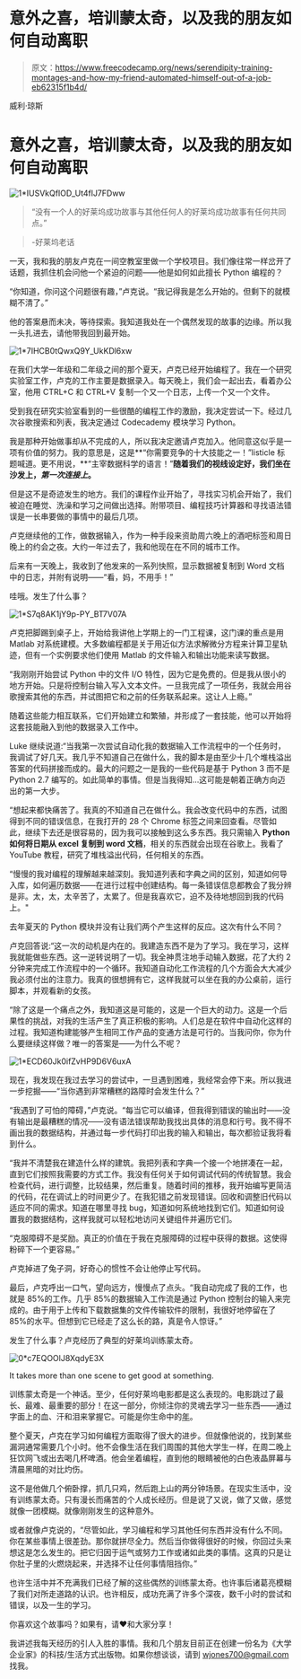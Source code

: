 # 意外之喜，培训蒙太奇，以及我的朋友如何自动离职

> 原文：<https://www.freecodecamp.org/news/serendipity-training-montages-and-how-my-friend-automated-himself-out-of-a-job-eb62315f1b4d/>

威利·琼斯

# 意外之喜，培训蒙太奇，以及我的朋友如何自动离职

![1*IUSVkQfIOD_Ut4flJ7FDww](img/b6cfb44e66a9385d85b4c2b4d1ded2b1.png)

> “没有一个人的好莱坞成功故事与其他任何人的好莱坞成功故事有任何共同点。”

> -好莱坞老话

一天，我和我的朋友卢克在一间空教室里做一个学校项目。我们像往常一样岔开了话题，我抓住机会问他一个紧迫的问题——他是如何如此擅长 Python 编程的？

“你知道，你问这个问题很有趣，”卢克说。“我记得我是怎么开始的。但剩下的就模糊不清了。”

他的答案悬而未决，等待探索。我知道我处在一个偶然发现的故事的边缘。所以我一头扎进去，请他带我回到最开始。

![1*7IHCB0tQwxQ9Y_UkKDl6xw](img/7744925e0ed259616c0a81a733668dc0.png)

在我们大学一年级和二年级之间的那个夏天，卢克已经开始编程了。我在一个研究实验室工作，卢克的工作主要是数据录入。每天晚上，我们会一起出去，看着办公室，他用 CTRL+C 和 CTRL+V 复制一个又一个日志，上传一个又一个文件。

受到我在研究实验室看到的一些很酷的编程工作的激励，我决定尝试一下。经过几次谷歌搜索和列表，我决定通过 Codecademy 模块学习 Python。

我是那种开始做事却从不完成的人，所以我决定邀请卢克加入。他同意这似乎是一项有价值的努力。我的意思是，这是**“你需要竞争的十大技能之一！”listicle 标题喊道。更不用说，**“主宰数据科学的语言！”**随着我们的视线设定好，我们坐在沙发上，*第一次连接上*。**

但是这不是奇迹发生的地方。我们的课程作业开始了，寻找实习机会开始了，我们被迫在睡觉、洗澡和学习之间做出选择。附带项目、编程技巧计算器和寻找语法错误是一长串要做的事情中的最后几项。

卢克继续他的工作，做数据输入，作为一种手段来资助周六晚上的酒吧标签和周日晚上的约会之夜。大约一年过去了，我和他现在在不同的城市工作。

后来有一天晚上，我收到了他发来的一系列快照，显示数据被复制到 Word 文档中的日志，并附有说明——“看，妈，不用手！”

哇哦。发生了什么事？

![1*S7q8AK1jY9p-PY_BT7V07A](img/3b4c3d40ba05bc555ff954732d7488fa.png)

卢克把脚踢到桌子上，开始给我讲他上学期上的一门工程课，这门课的重点是用 Matlab 对系统建模。大多数编程都是关于用近似方法求解微分方程来计算卫星轨迹，但有一个实例要求他们使用 Matlab 的文件输入和输出功能来读写数据。

“我刚刚开始尝试 Python 中的文件 I/O 特性，因为它是免费的。但是我从很小的地方开始。只是将控制台输入写入文本文件。一旦我完成了一项任务，我就会用谷歌搜索其他的东西，并试图把它和之前的任务联系起来。这让人上瘾。”

随着这些能力相互联系，它们开始建立和繁殖，并形成了一套技能，他可以开始将这套技能融入到他的数据录入工作中。

Luke 继续说道:“当我第一次尝试自动化我的数据输入工作流程中的一个任务时，我调试了好几天。我几乎不知道自己在做什么，我的脚本是由至少十几个堆栈溢出答案的代码拼接而成的。最大的问题之一是我的一些代码是基于 Python 3 而不是 Python 2.7 编写的。如此简单的事情。但是当我得知…这可能是朝着正确方向迈出的第一大步。

“想起来都快痛苦了。我真的不知道自己在做什么。我会改变代码中的东西，试图得到不同的错误信息，在我打开的 28 个 Chrome 标签之间来回查看。尽管如此，继续下去还是很容易的，因为我可以接触到这么多东西。我只需输入 **Python 如何将日期从 excel 复制到 word 文档**，相关的东西就会出现在谷歌上。我看了 YouTube 教程，研究了堆栈溢出代码，任何相关的东西。

“慢慢的我对编程的理解越来越深刻。我知道列表和字典之间的区别，知道如何导入库，如何遍历数据——在进行过程中创建结构。每一条错误信息都教会了我分辨是非。太，太，太辛苦了，太累了。但是我喜欢它，迫不及待地想回到我的代码上。"

去年夏天的 Python 模块并没有让我们两个产生这样的反应。这次有什么不同？

卢克回答说:“这一次的动机是内在的。我建造东西不是为了学习。我在学习，这样我就能做些东西。这一逆转说明了一切。我全神贯注地手动输入数据，花了大约 2 分钟来完成工作流程中的一个循环。我知道自动化工作流程的几个方面会大大减少我必须付出的注意力。我真的很想拥有它，这样我就可以坐在我的办公桌前，运行脚本，并观看新的女孩。

“除了这是一个痛点之外，我知道这是可能的，这是一个巨大的动力。这是一个后果性的挑战，对我的生活产生了真正积极的影响。人们总是在软件中自动化这样的过程。我知道构建能够产生相同工作产品的变通方法是可行的。当我问你，你为什么要继续这样做？唯一的答案是——为什么不呢？

![1*ECD60Jk0ifZvHP9D6V6uxA](img/dab55bff20f882b6cc1220b0a92a12e9.png)

现在，我发现在我过去学习的尝试中，一旦遇到困难，我经常会停下来。所以我进一步挖掘——“当你遇到非常糟糕的路障时会发生什么？”

“我遇到了可怕的障碍，”卢克说。“每当它可以编译，但我得到错误的输出时——没有输出是最糟糕的情况——没有语法错误帮助我找出具体的消息和行号。我不得不画出我的数据结构，并通过每一步代码打印出我的输入和输出，每次都验证我将看到什么。

“我并不清楚我在建造什么样的建筑。我把列表和字典一个接一个地拼凑在一起，直到它们按照我需要的方式工作。我没有任何关于如何调试代码的传统智慧。我会检查代码，进行调整，比较结果，然后重复。随着时间的推移，我开始编写更简洁的代码，花在调试上的时间更少了。在我犯错之前发现错误。回收和调整旧代码以适应不同的需求。知道在哪里寻找 bug，知道如何系统地找到它们。知道如何设置我的数据结构，这样我就可以轻松地访问关键组件并遍历它们。

“克服障碍不是奖励。真正的价值在于我在克服障碍的过程中获得的数据。这使得粉碎下一个更容易。”

卢克掉进了兔子洞，好奇心的惯性不会让他停止写代码。

最后，卢克呼出一口气，望向远方，慢慢点了点头。“我自动完成了我的工作，也就是 85%的工作。几乎 85%的数据输入工作流是通过 Python 控制台的输入来完成的。由于用于上传和下载数据集的文件传输软件的限制，我很好地停留在了 85%的水平。但想到它已经走了这么长的路，真是令人惊讶。”

发生了什么事？卢克经历了典型的好莱坞训练蒙太奇。

![0*c7EQOOlJ8XqdyE3X](img/34eff6a91e51a6ef76b1f0f45b9bffd7.png)

It takes more than one scene to get good at something.

训练蒙太奇是一个神话。至少，任何好莱坞电影都是这么表现的。电影跳过了最长、最难、最重要的部分！在这一部分，你倾注你的灵魂去学习一些东西——通过字面上的血、汗和泪来掌握它。可能是你生命中的[年](http://www.wisdomgroup.com/blog/10000-hours-of-practice/)。

整个夏天，卢克在学习如何编程方面取得了很大的进步。但就像他说的，找到某些漏洞通常需要几个小时。他不会像生活在我们周围的其他大学生一样，在周二晚上狂饮网飞或出去喝几杯啤酒。他会坐着编程，直到他的眼睛被他的白色液晶屏幕与清晨黑暗的对比灼伤。

这不是他做几个俯卧撑，抓几只鸡，然后跑上山的两分钟场景。在现实生活中，没有训练蒙太奇。只有漫长而痛苦的个人成长经历。但是说了又说，做了又做，感觉就像一团模糊。就像刚刚发生的这种意外。

或者就像卢克说的，“尽管如此，学习编程和学习其他任何东西并没有什么不同。你在某些事情上很差劲。那你就拼尽全力。然后当你做得很好的时候，你回过头来想这是怎么发生的。把它归因于运气或努力工作或诸如此类的事情。这真的只是让你肚子里的火燃烧起来，并选择不让任何事情阻挡你。”

也许生活中并不充满我们已经了解的这些偶然的训练蒙太奇。也许事后诸葛亮模糊了我们对所走道路的认识。也许相反，成功充满了许多个深夜，数千小时的尝试和错误，以及一生的学习。

你喜欢这个故事吗？如果有，请❤和大家分享！

我讲述我每天经历的引人入胜的事情。我和几个朋友目前正在创建一份名为《大学企业家》的科技/生活方式出版物。如果你想谈谈，请到 wjones700@gmail.com 找我。